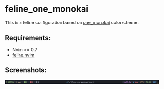 # feline_one_monokai

This is a feline configuration based on [one_monokai](https://github.com/cpea2506/one_monokai.nvim) colorscheme.

## Requirements:

* Nvim >= 0.7
* [feline.nvim](https://github.com/feline-nvim/feline.nvim)

## Screenshots:
<img src="./screenshot.png">
